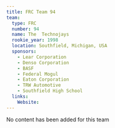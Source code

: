 ```yaml
---
title: FRC Team 94
team:
  type: FRC
  number: 94
  name: The  Technojays
  rookie_year: 1998
  location: Southfield, Michigan, USA
  sponsors:
    - Lear Corporation
    - Denso Corporation
    - BASF
    - Federal Mogul
    - Eaton Corporation
    - TRW Automotive
    - Southfield High School
  links:
    Website: 
---
```

No content has been added for this team